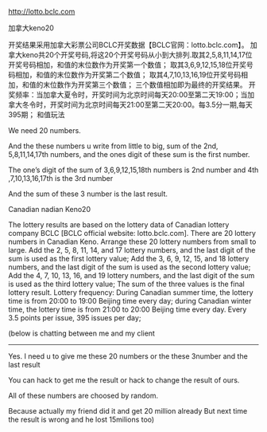 
http://lotto.bclc.com


加拿大keno20

   开奖结果采用加拿大彩票公司BCLC开奖数据【BCLC官网：lotto.bclc.com】。
    加拿大keno共20个开奖号码,将这20个开奖号码从小到大排列.取其2,5,8,11,14,17位开奖号码相加，和值的末位数作为开奖第一个数值；
    取其3,6,9,12,15,18位开奖号码相加，和值的末位数作为开奖第二个数值；
    取其4,7,10,13,16,19位开奖号码相加，和值的末位数作为开奖第三个数值；
    三个数值相加即为最终的开奖结果。
    开奖频率：当加拿大夏令时，开奖时间为北京时间每天20:00至第二天19:00；当加拿大冬令时，开奖时间为北京时间每天21:00至第二天20:00。每3.5分一期,每天395期；
    和值玩法

We need 20 numbers.

And the these numbers u write from little to big, sum of the 2nd, 5,8,11,14,17th numbers, and the ones digit of these sum is the first number.

The one’s digit of the sum of 3,6,9,12,15,18th numbers is 2nd number and 4th ,7,10,13,16,17th is the 3rd number

And the sum of these 3 number is the last result.

Canadian 
nadian Keno20

The lottery results are based on the lottery data of Canadian lottery company BCLC [BCLC official website: lotto.bclc.com].
There are 20 lottery numbers in Canadian Keno. Arrange these 20 lottery numbers from small to large. Add the 2, 5, 8, 11, 14, and 17 lottery numbers, and the last digit of the sum is used as the first lottery value;
Add the 3, 6, 9, 12, 15, and 18 lottery numbers, and the last digit of the sum is used as the second lottery value;
Add the 4, 7, 10, 13, 16, and 19 lottery numbers, and the last digit of the sum is used as the third lottery value;
The sum of the three values ​​is the final lottery result.
Lottery frequency: During Canadian summer time, the lottery time is from 20:00 to 19:00 Beijing time every day; during Canadian winter time, the lottery time is from 21:00 to 20:00 Beijing time every day. Every 3.5 points per issue, 395 issues per day;

(below is chatting between me and my client

--------------------------------

Yes. I need u to give me these 20 numbers or the these 3number  and the last result


You can hack to get me the result or hack to change the result of ours.

All of these numbers are choosed by random.


Because actually my friend did it and get 20 million already
But next time the result is wrong and he lost 15milions  too)
